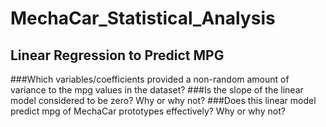 # MechaCar_Statistical_Analysis

## Linear Regression to Predict MPG
###Which variables/coefficients provided a non-random amount of variance to the mpg values in the dataset?
###Is the slope of the linear model considered to be zero? Why or why not?
###Does this linear model predict mpg of MechaCar prototypes effectively? Why or why not?
